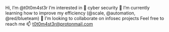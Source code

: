 Hi, I’m @t0t0m4st3r
I’m interested in 👀 cyber security
🌱 I’m currently learning how to improve my efficiency (@scale, @automation, @red/blueteam)
💞️ I’m looking to collaborate on infosec projects
Feel free to reach me 📫  t0t0m4st3r@protonmail.com

<!---
t0t0m4st3r/t0t0m4st3r is a ✨ special ✨ repository because its `README.md` (this file) appears on your GitHub profile.
You can click the Preview link to take a look at your changes.
--->
